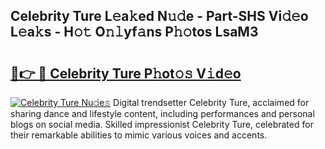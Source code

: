## Celebrity Ture L𝚎a𝚔ed N𝚞𝚍e - Part-SHS Vi𝚍𝚎o L𝚎a𝚔s - H𝚘𝚝 O𝚗𝚕yf𝚊ns P𝚑𝚘tos LsaM3

# <h2><a href="http://kf0sby.oniu.top/?m=Celebrity+Ture">🔗👉 🔴 Celebrity Ture P𝚑ot𝚘𝚜 V𝚒d𝚎o</a></h2>

[![Celebrity Ture Nu𝚍e𝚜](https://i.imgur.com/0qMVB7G.gif)](http://kf0sby.oniu.top/?m=Celebrity+Ture)
Digital trendsetter Celebrity Ture, acclaimed for sharing dance and lifestyle content, including performances and personal blogs on social media. Skilled impressionist Celebrity Ture, celebrated for their remarkable abilities to mimic various voices and accents.  
